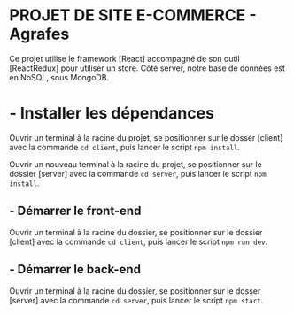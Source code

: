 # PROJET DE SITE E-COMMERCE - Agrafes

Ce projet utilise le framework [React] accompagné de son outil [ReactRedux] pour utiliser un store.
Côté server, notre base de données est en NoSQL, sous MongoDB.

# - Installer les dépendances

Ouvrir un terminal à la racine du projet, se positionner sur le dosser [client] avec la commande `cd client`,
puis lancer le script `npm install`.

Ouvrir un nouveau terminal à la racine du projet, se positionner sur le dossier [server] avec la commande `cd server`,
puis lancer le script `npm install`.

## - Démarrer le front-end

Ouvrir un terminal à la racine du dossier, se positionner sur le dossier [client] avec la commande `cd client`,
puis lancer le script `npm run dev`.

## - Démarrer le back-end

Ouvrir un terminal à la racine du dossier, se positionner sur le dosser [server] avec la commande `cd server`,
puis lancer le script `npm start`.
